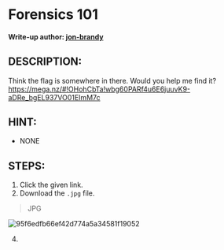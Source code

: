 # Forensics 101
#### Write-up author: [jon-brandy](https://github.com/jon-brandy)
## DESCRIPTION:
Think the flag is somewhere in there. Would you help me find it? https://mega.nz/#!OHohCbTa!wbg60PARf4u6E6juuvK9-aDRe_bgEL937VO01EImM7c
## HINT:
- NONE
## STEPS:
1. Click the given link.
2. Download the `.jpg` file.

> JPG

![95f6edfb66ef42d774a5a34581f19052](https://user-images.githubusercontent.com/70703371/192997125-23fc4002-f1eb-4a5c-a62d-c07d62b8585a.jpg)


4. 
